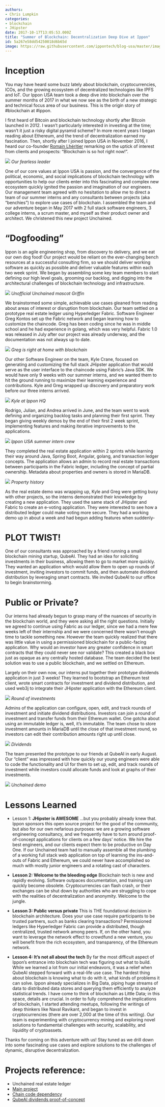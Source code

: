 ```yaml
---
authors:
- Chris Lumpkin
categories:
- blockchain
- JHipster
date: 2017-10-17T13:05:53.000Z
title: "Summer of Blockchain: Decentralization Deep Dive at Ippon"
id: 5a267e58dd54250018d6b65d
image: https://raw.githubusercontent.com/ippontech/blog-usa/master/images/2017/10/blockchain-decentralize.jpg
---
```


# Inception
You may have heard some buzz lately about blockchain, cryptocurrencies, ICOs, and the growing ecosystem of decentralized technologies like IPFS and IoT. Our Ippon USA team took a deep dive into blockchain over the summer months of 2017 in what we now see as the birth of a new strategic and technical focus area of our business. This is the origin story of #blockchain at #ippon.

I first heard of Bitcoin and blockchain technology shortly after Bitcoin launched in 2012. I wasn’t particularly interested in investing at the time; wasn’t it just a risky digital pyramid scheme? In more recent years I began reading about Ethereum, and the trend of decentralization earned my fascination. Then, shortly after I joined Ippon USA in November 2016, I heard our co-founder [Romain Lhéritier](https://www.linkedin.com/in/romainlheritier/) remarking on the uptick of interest from clients and prospects: “Blockchain is so hot right now!”.

![](https://raw.githubusercontent.com/ippontech/blog-usa/master/images/2017/10/romain-1.JPG)
*Our fearless leader*

One of our core values at Ippon USA is passion, and the convergence of the political, economic, and social implications of blockchain technology with opportunities to help our clients enter into this fascinating and complex new ecosystem quickly ignited the passion and imagination of our engineers. Our management team agreed with no hesitation to allow me to direct a team of our summer interns and any consultants between projects (aka “benchies”) to explore use cases of blockchain. I assembled the team and our adventure began in May 2017 with 2 full stack software engineers, 3 college interns, a scrum master, and myself as their product owner and architect. We christened this new project Unchained.

# “Dogfooding”
Ippon is an agile engineering shop, from discovery to delivery, and we eat our own dog food! Our project would be reliant on the ever-changing bench resources at a successful consulting firm, so we should deliver working software as quickly as possible and deliver valuable features within each two week sprint. We began by assembling some key team members to start defining our high level goals, grooming our backlog, and digging into the architectural challenges of blockchain technology and infrastructure.

![](https://raw.githubusercontent.com/ippontech/blog-usa/master/images/2017/10/griffin.jpg)
*Unofficial Unchained mascot Griffin*

We brainstormed some simple, achievable use cases gleaned from reading about areas of interest or disruption from blockchain. Our team settled on a prototype real estate ledger using Hyperledger Fabric. Software Engineer Greg Kontos set up the Fabric network and began learning how to customize the chaincode. Greg has been coding since he was in middle school and he had experience in golang, which was very helpful. Fabric 1.0 was released in July after our project was already underway, and the documentation was not always up to date.

![](https://raw.githubusercontent.com/ippontech/blog-usa/master/images/2017/10/greeeeg.jpg)
*Greg is right at home with blockchain*

Our other Software Engineer on the team, Kyle Crane, focused on generating and customizing the full stack JHipster application that would serve as the user interface to the chaincode using Fabric’s Java SDK. We would have only 9 weeks with our summer interns, and we wanted them to hit the ground running to maximize their learning experience and contributions. Kyle and Greg wrapped up discovery and preparatory work before our three interns arrived.

![](https://raw.githubusercontent.com/ippontech/blog-usa/master/images/2017/10/kyle.jpg)
*Kyle at Ippon HQ*

Rodrigo, Julian, and Andrea arrived in June, and the team went to work defining and organizing backlog tasks and planning their first sprint. They began giving weekly demos by the end of their first 2 week sprint, implementing features and making iterative improvements to the applications.

![](https://raw.githubusercontent.com/ippontech/blog-usa/master/images/2017/10/interns.jpg)
*Ippon USA summer intern crew*

They completed the real estate application within 2 sprints while learning their way around Java, Spring Boot, Angular, golang, and transaction ledger concepts. The application allows an admin to record real estate transactions between participants in the Fabric ledger, including the concept of partial ownership. Metadata about properties and owners is stored in MariaDB.

![](https://raw.githubusercontent.com/ippontech/blog-usa/master/images/2017/10/property-history.png)
*Property history*

As the real estate demo was wrapping up, Kyle and Greg were getting busy with other projects, so the interns demonstrated their knowledge by creating a new application. They used the same stack of JHipster and Fabric to create an e-voting application. They were interested to see how a distributed ledger could make voting more secure. They had a working demo up in about a week and had begun adding features when suddenly-

# PLOT TWIST!
One of our consultants was approached by a friend running a small blockchain mining startup, QubeAI. They had an idea for soliciting investments in their business, allowing them to go to market more quickly. They wanted an application which would allow them to open up rounds of investment, inviting investors to commit funds, and then automate dividend distribution by leveraging smart contracts. We invited QubeAI to our office to begin brainstorming.

# Public or Private?
Our interns had already begun to grasp many of the nuances of security in the blockchain world, and they were asking all the right questions. Initially we agreed to continue using Fabric as our ledger, since we had a mere few weeks left of their internship and we were concerned there wasn’t enough time to tackle something new. However the team quickly realized that there was little value in using a permissioned blockchain for a public-facing application. Why would an investor have any greater confidence in smart contracts that they could never see nor validate? This created a black box just as opaque as any centrally hosted database. The team decided the best solution was to use a public blockchain, and we settled on Ethereum.

Largely on their own now, our interns put together their prototype dividends application in just 3 weeks! They learned to bootstrap an Ethereum test client, wrote smart contracts for investment and dividend distribution, and used web3j to integrate their JHipster application with the Ethereum client.

![](https://raw.githubusercontent.com/ippontech/blog-usa/master/images/2017/10/round-of-investments.png)
*Round of investments*

Admins of the application can configure, open, edit, and track rounds of investment and initiate dividend distributions. Investors can join a round of investment and transfer funds from their Ethereum wallet. One gotcha about using an immutable ledger is, well, it’s immutable. The team chose to store investment amounts in MariaDB until the close of that investment round, so investors can edit their contribution amounts right up until close.

![](https://raw.githubusercontent.com/ippontech/blog-usa/master/images/2017/10/dividends.png)
*Dividends*

The team presented the prototype to our friends at QubeAI in early August. Our “client” was impressed with how quickly our young engineers were able to code the functionality and UI for them to set up, edit, and track rounds of investment while investors could allocate funds and look at graphs of their investments.

![](https://raw.githubusercontent.com/ippontech/blog-usa/master/images/2017/10/unchained-demo.jpg)
*Unchained demo*

# Lessons Learned

* Lesson 1: **JHipster is AWESOME**
...but you probably already knew that. Ippon sponsors this open source project for the good of the community, but also for our own nefarious purposes: we are a growing software engineering consultancy, and we frequently have to turn around proof-of-concept applications for clients on a few days’ notice. We hire the best engineers, and our clients expect them to be productive on Day One. If our Unchained team had to manually assemble all the plumbing of a working full stack web application on top of learning the ins-and-outs of Fabric and Ethereum, we could never have accomplished so much with mostly junior engineers and a rotating cast of characters.

* **Lesson 2: Welcome to the bleeding edge**
Blockchain tech is new and rapidly evolving. Software outpaces documentation, and training can quickly become obsolete. Cryptocurrencies can flash crash, or their exchanges can be shut down by authorities who are struggling to cope with the realities of decentralization and anonymity. Welcome to the jungle.

* **Lesson 3: Public versus private**
This is THE foundational decision in blockchain architecture. Does your use case require participants to be trusted partners, such as banks clearing transactions? Permissioned ledgers like Hyperledger Fabric can provide a distributed, though centralized, trusted network among peers. If, on the other hand, you want to leverage the network effect to crowdfund a new venture, you will benefit from the rich ecosystem, and transparency, of the Ethereum network.

* **Lesson 4: It’s not all about the tech**
By far the most difficult aspect of Ippon’s entrance into blockchain tech was figuring out what to build. While we learned a lot from our initial endeavors, it was a relief when QubeAI stepped forward with a real-life use case. The hardest thing about blockchain is knowing what to do with it, what kinds of problems it can solve. Ippon already specializes in Big Data, piping huge streams of data to distributed data stores and querying them efficiently to analyze statistical trends. I have come to think of blockchain as Little Data; in this space, details are crucial.
In order to fully comprehend the implications of blockchain, I started attending meetups, following the writings of deep thinkers like Naval Ravikant, and began to invest in cryptocurrencies (there are over 2,000 at the time of this writing). Our team is experimenting with cryptocurrency mining and exploring novel solutions to fundamental challenges with security, scalability, and liquidity of cryptoassets.

Thanks for coming on this adventure with us! Stay tuned as we drill down into some fascinating use cases and explore solutions to the challenges of dynamic, disruptive decentralization.

# Projects reference:

* Unchained real estate ledger
 * [Main project](https://github.com/misterzero/unchained)
 * [Chain code dependency](https://github.com/misterzero/chain-code)
* [QubeAI dividends proof-of-concept](https://github.com/misterzero/unchained-dividends)
